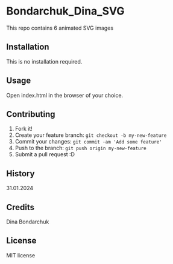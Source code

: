 # Bondarchuk_Dina_SVG
This repo contains 6 animated SVG images

## Installation
This is no installation required.
## Usage
Open index.html in the browser of your choice.
## Contributing
1. Fork it!
2. Create your feature branch: `git checkout -b my-new-feature`
3. Commit your changes: `git commit -am 'Add some feature'`
4. Push to the branch: `git push origin my-new-feature`
5. Submit a pull request :D
## History
31.01.2024
## Credits
Dina Bondarchuk
## License
MIT license